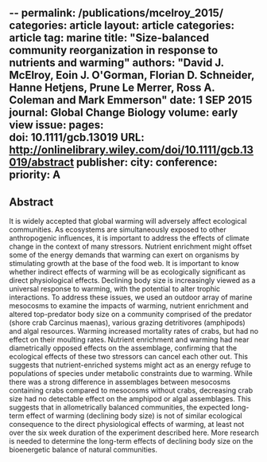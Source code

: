 --
permalink: /publications/mcelroy_2015/
categories: article
layout: article
categories: article
tag: marine
title: "Size-balanced community reorganization in response to nutrients and warming"
authors: "David J. McElroy, Eoin J. O'Gorman, Florian D. Schneider, Hanne Hetjens, Prune Le Merrer, Ross A. Coleman and Mark Emmerson"
date: 1 SEP 2015
journal: Global Change Biology
volume: early view
issue:
pages:  
doi: 10.1111/gcb.13019
URL: http://onlinelibrary.wiley.com/doi/10.1111/gcb.13019/abstract
publisher:
city:
conference:
priority: A
---

## Abstract

It is widely accepted that global warming will adversely affect ecological communities. As ecosystems are simultaneously exposed to other anthropogenic influences, it is important to address the effects of climate change in the context of many stressors. Nutrient enrichment might offset some of the energy demands that warming can exert on organisms by stimulating growth at the base of the food web. It is important to know whether indirect effects of warming will be as ecologically significant as direct physiological effects. Declining body size is increasingly viewed as a universal response to warming, with the potential to alter trophic interactions. To address these issues, we used an outdoor array of marine mesocosms to examine the impacts of warming, nutrient enrichment and altered top-predator body size on a community comprised of the predator (shore crab Carcinus maenas), various grazing detritivores (amphipods) and algal resources. Warming increased mortality rates of crabs, but had no effect on their moulting rates. Nutrient enrichment and warming had near diametrically opposed effects on the assemblage, confirming that the ecological effects of these two stressors can cancel each other out. This suggests that nutrient-enriched systems might act as an energy refuge to populations of species under metabolic constraints due to warming. While there was a strong difference in assemblages between mesocosms containing crabs compared to mesocosms without crabs, decreasing crab size had no detectable effect on the amphipod or algal assemblages. This suggests that in allometrically balanced communities, the expected long-term effect of warming (declining body size) is not of similar ecological consequence to the direct physiological effects of warming, at least not over the six week duration of the experiment described here. More research is needed to determine the long-term effects of declining body size on the bioenergetic balance of natural communities.
